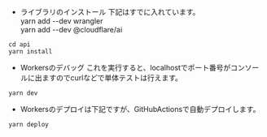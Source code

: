 * ライブラリのインストール
下記はすでに入れています。  
yarn add --dev wrangler  
yarn add --dev @cloudflare/ai  

```
cd api
yarn install
```

* Workersのデバッグ
これを実行すると、localhostでポート番号がコンソールに出ますのでcurlなどで単体テストは行えます。
```
yarn dev
```

* Workersのデプロイは下記ですが、GitHubActionsで自動デプロイします。
```
yarn deploy

```
